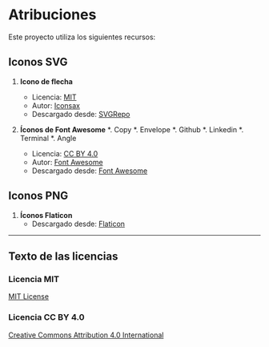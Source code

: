 # Atribuciones

Este proyecto utiliza los siguientes recursos:

## Iconos SVG

1. **Icono de flecha**
   - Licencia: [MIT](LICENSE)
   - Autor: [Iconsax](https://www.svgrepo.com/author/Iconsax/)
   - Descargado desde: [SVGRepo](https://www.svgrepo.com/)

2. **Íconos de Font Awesome**
  *. Copy
  *. Envelope
  *. Github
  *. Linkedin
  *. Terminal
  *. Angle
   - Licencia: [CC BY 4.0](https://creativecommons.org/licenses/by/4.0/)
   - Autor: [Font Awesome](https://fontawesome.com/)
   - Descargado desde: [Font Awesome](https://fontawesome.com/)
  
  ## Iconos PNG

1. **Íconos Flaticon**
   - Descargado desde: [Flaticon](https://www.flaticon.es/)

---

## Texto de las licencias

### Licencia MIT
[MIT License](LICENSE)

### Licencia CC BY 4.0
[Creative Commons Attribution 4.0 International](https://creativecommons.org/licenses/by/4.0/)
